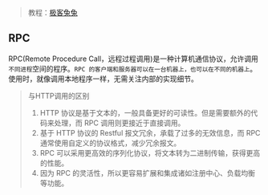 > 教程：<a href="https://geektutu.com/post/geerpc.html">极客兔兔</a>
## RPC
RPC(Remote Procedure Call，远程过程调用)是一种计算机通信协议，允许调用`不同进程`空间的程序。`RPC 的客户端和服务器可以在一台机器上，也可以在不同的机器上`。使用时，就像调用本地程序一样，无需关注内部的实现细节。
> 与HTTP调用的区别
> 1. HTTP 协议是基于文本的，一般具备更好的可读性。但是需要额外的代码来处理，而 RPC 调用则更接近于直接调用。
> 2. 基于 HTTP 协议的 Restful 报文冗余，承载了过多的无效信息，而 RPC 通常使用自定义的协议格式，减少冗余报文。
> 3. RPC 可以采用更高效的序列化协议，将文本转为二进制传输，获得更高的性能。 
> 4. 因为 RPC 的灵活性，所以更容易扩展和集成诸如注册中心、负载均衡等功能。